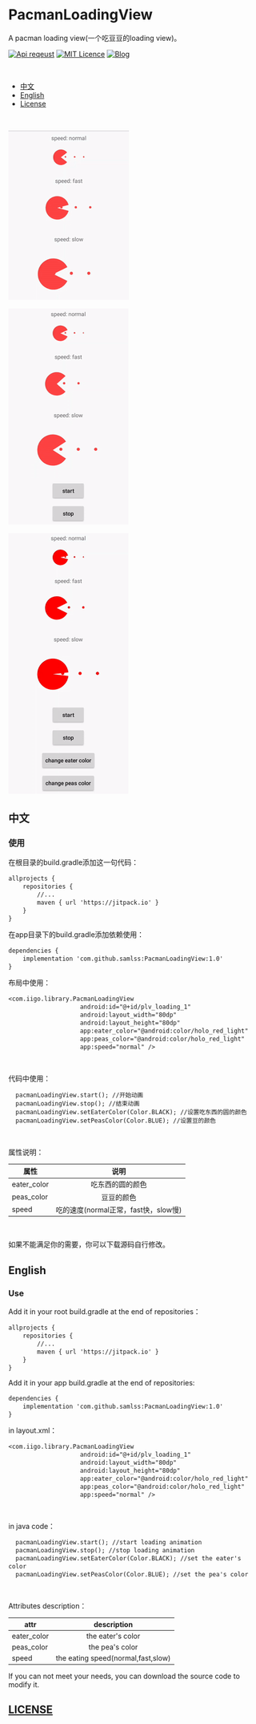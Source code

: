 # PacmanLoadingView
A pacman loading view(一个吃豆豆的loading view)。

[![Api reqeust](https://img.shields.io/badge/api-11+-green.svg)](https://github.com/samlss/PacmanLoadingView)  [![MIT Licence](https://badges.frapsoft.com/os/mit/mit.svg?v=103)](https://github.com/samlss/PacmanLoadingView/blob/master/LICENSE) [![Blog](https://img.shields.io/badge/samlss-blog-orange.svg)](https://blog.csdn.net/Samlss)

<br>

  * [中文](#%E4%B8%AD%E6%96%87)
  * [English](#english)
  * [License](#license)

<br>

![gif1](https://github.com/samlss/PacmanLoadingView/blob/master/screenshots/screenshot1.gif)

![gif2](https://github.com/samlss/PacmanLoadingView/blob/master/screenshots/screenshot2.gif)

![gif3](https://github.com/samlss/PacmanLoadingView/blob/master/screenshots/screenshot3.gif)


## 中文

### 使用<br>
在根目录的build.gradle添加这一句代码：
```
allprojects {
    repositories {
        //...
        maven { url 'https://jitpack.io' }
    }
}
```

在app目录下的build.gradle添加依赖使用：
```
dependencies {
    implementation 'com.github.samlss:PacmanLoadingView:1.0'
}
```

布局中使用：
```
<com.iigo.library.PacmanLoadingView
                    android:id="@+id/plv_loading_1"
                    android:layout_width="80dp"
                    android:layout_height="80dp"
                    app:eater_color="@android:color/holo_red_light"
                    app:peas_color="@android:color/holo_red_light"
                    app:speed="normal" />
```

<br>

代码中使用：
```
  pacmanLoadingView.start(); //开始动画
  pacmanLoadingView.stop(); //结束动画
  pacmanLoadingView.setEaterColor(Color.BLACK); //设置吃东西的圆的颜色
  pacmanLoadingView.setPeasColor(Color.BLUE); //设置豆的颜色
```

<br>

属性说明：

| 属性        | 说明           |
| ------------- |:-------------:|
| eater_color      | 吃东西的圆的颜色|
| peas_color | 豆豆的颜色 |
| speed      | 吃的速度(normal正常，fast快，slow慢)|

<br>

如果不能满足你的需要，你可以下载源码自行修改。

## English

### Use<br>
Add it in your root build.gradle at the end of repositories：
```
allprojects {
    repositories {
        //...
        maven { url 'https://jitpack.io' }
    }
}
```

Add it in your app build.gradle at the end of repositories:
```
dependencies {
    implementation 'com.github.samlss:PacmanLoadingView:1.0'
}
```


in layout.xml：
```
<com.iigo.library.PacmanLoadingView
                    android:id="@+id/plv_loading_1"
                    android:layout_width="80dp"
                    android:layout_height="80dp"
                    app:eater_color="@android:color/holo_red_light"
                    app:peas_color="@android:color/holo_red_light"
                    app:speed="normal" />
```

<br>

in java code：
```
  pacmanLoadingView.start(); //start loading animation
  pacmanLoadingView.stop(); //stop loading animation
  pacmanLoadingView.setEaterColor(Color.BLACK); //set the eater's color
  pacmanLoadingView.setPeasColor(Color.BLUE); //set the pea's color
```

<br>

Attributes description：

| attr        | description  |
| ------------- |:-------------:|
| eater_color      | the eater's color|
| peas_color | the pea's color |
| speed      | the eating speed(normal,fast,slow)|

If you can not meet your needs, you can download the source code to modify it.

[id]: http://example.com/ "Optional Title Here"

## [LICENSE](https://github.com/samlss/PacmanLoadingView/blob/master/LICENSE)
